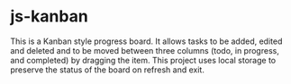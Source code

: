 # js-kanban
This is a Kanban style progress board. It allows tasks to be added, edited and deleted and to be moved between three columns (todo, in progress, and completed) by dragging the item. This project uses local storage to preserve the status of the board on refresh and exit. 
